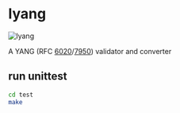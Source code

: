 # lyang

![lyang](https://github.com/trislu/lyang/actions/workflows/makefile.yml/badge.svg)

A YANG (RFC [6020](https://www.rfc-editor.org/info/rfc6020)/[7950](https://www.rfc-editor.org/info/rfc7950)) validator and converter

## run unittest

```bash
cd test
make
```